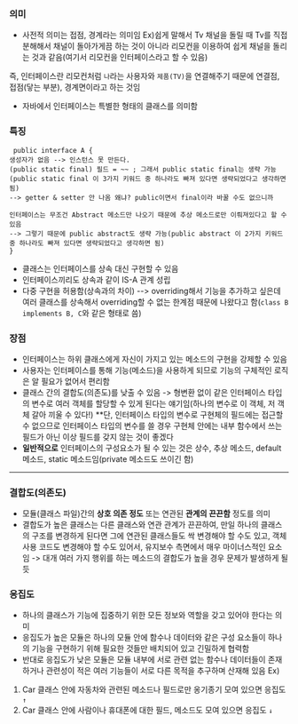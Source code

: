 ### 의미
- 사전적 의미는 접점, 경계라는 의미임
Ex)쉽게 말해서 Tv 채널을 돌릴 때 Tv를 직접 분해해서 채널이 돌아가게끔 하는 것이 아니라 리모컨을 이용하여 쉽게 채널을 돌리는 것과 같음(여기서 리모컨을 인터페이스라고 할 수 있음)

즉,  인터페이스란 리모컨처럼 `나`라는 사용자와 `제품(TV)`을 연결해주기 때문에 연결점, 접점(닿는 부분), 경계면이라고 하는 것임
- 자바에서 인터페이스는 특별한 형태의 클래스를 의미함
### 특징
```
 public interface A {
생성자가 없음 --> 인스턴스 못 만든다.
(public static final) 필드 = ~~ ; 그래서 public static final는 생략 가능
(public static final 이 3가지 키워드 중 하나라도 빠져 있다면 생략되었다고 생각하면 됨)
--> getter & setter 안 나옴 왜냐? public이면서 final이라 바꿀 수도 없으니까

인터페이스는 무조건 Abstract 메소드만 나오기 때문에 추상 메소드로만 이뤄져있다고 할 수 있음
--> 그렇기 때문에 public abstract도 생략 가능(public abstract 이 2가지 키워드 중 하나라도 빠져 있다면 생략되었다고 생각하면 됨)
}
```
- 클래스는 인터페이스를 상속 대신 구현할 수 있음
- 인터페이스끼리도 상속과 같이 IS-A 관계 성립
- 다중 구현을 허용함(상속과의 차이) 
--> overriding해서 기능을 추가하고 싶은데 여러 클래스를 상속해서 overriding할 수 없는 한계점 때문에 나왔다고 함(`class B implements B, C`와 같은 형태로 씀)
### 장점
- 인터페이스는 하위 클래스에게 자신이 가지고 있는 메소드의 구현을 강제할 수 있음
- 사용자는 인터페이스를 통해 기능(메소드)을 사용하게 되므로 기능의 구체적인 로직은 알 필요가 없어서 편리함
- 클래스 간의 결합도(의존도)를 낮출 수 있음 -> 형변환 없이 같은 인터페이스 타입의 변수로 여러 객체를 할당할 수 있게 된다는 얘기임(하나의 변수로 이 객체, 저 객체 갈아 끼울 수 있다!) **단, 인터페이스 타입의 변수로 구현체의 필드에는 접근할 수 없으므로 인터페이스 타입의 변수를 쓸 경우 구현체 안에는 내부 함수에서 쓰는 필드가 아닌 이상 필드를 갖지 않는 것이 좋겠다
- **일반적으로** 인터페이스의 구성요소가 될 수 있는 것은 상수, 추상 메소드, default 메소드, static 메소드임(private 메소드도 쓰이긴 함)

* * *
### 결합도(의존도)
- 모듈(클래스 파일)간의 **상호 의존 정도** 또는 연관된 **관계의 끈끈함** 정도를 의미
- 결합도가 높은 클래스는 다른 클래스와 연관 관계가 끈끈하여, 만일 하나의 클래스의 구조를 변경하게 된다면 그에 연관된 클래스들도 싹 변경해야 할 수도 있고, 객체 사용 코드도 변경해야 할 수도 있어서, 유지보수 측면에서 매우 마이너스적인 요소임 -> 대개 여러 가지 행위를 하는 메소드의 결합도가 높을 경우 문제가 발생하게 될 듯
### 응집도
- 하나의 클래스가 기능에 집중하기 위한 모든 정보와 역할을 갖고 있어야 한다는 의미
- 응집도가 높은 모듈은 하나의 모듈 안에 함수나 데이터와 같은 구성 요소들이 하나의 기능을 구현하기 위해 필요한 것들만 배치되어 있고 긴밀하게 협력함
- 반대로 응집도가 낮은 모듈은 모듈 내부에 서로 관련 없는 함수나 데이터들이 존재하거나 관련성이 적은 여러 기능들이 서로 다른 목적을 추구하며 산재해 있음
Ex) 
1. Car 클래스 안에 자동차와 관련된 메소드나 필드로만 옹기종기 모여 있으면 응집도 `↑`
2. Car 클래스 안에 사람이나 휴대폰에 대한 필드, 메소드도 모여 있으면 응집도 `↓`
